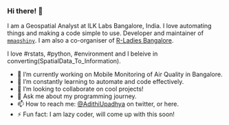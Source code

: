 ### Hi there! 👋
I am a Geospatial Analyst at ILK Labs Bangalore, India. I love automating things and making a code simple to use. Developer and maintainer of [`mmaqshiny`](https://cran.rstudio.com/web/packages/mmaqshiny/index.html). I am also a co-organiser of [R-Ladies Bangalore](https://twitter.com/RLadiesBLR).

I love #rstats, #python, #environment and I beleive in converting(SpatialData_To_Information).
- 🔭 I’m currently working on Mobile Monitoring of Air Quality in Bangalore.
- 🌱 I’m constantly learning to automate and code effectively. 
- 👯 I’m looking to collaborate on cool projects!
- 💬 Ask me about my programming journey.
- 📫 How to reach me: [@AdithiUpadhya](https://twitter.com/AdithiUpadhya) on twitter, or here. 
- ⚡ Fun fact: I am lazy coder, will come up with this soon!

